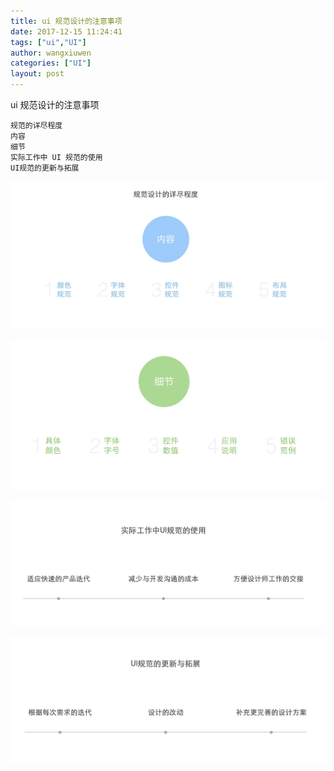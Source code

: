 ```yaml
---
title: ui 规范设计的注意事项
date: 2017-12-15 11:24:41
tags: ["ui","UI"]
author: wangxiuwen
categories: ["UI"]
layout: post
---
```


ui 规范设计的注意事项

	规范的详尽程度
	内容
	细节
	实际工作中 UI 规范的使用
	UI规范的更新与拓展
	
	
 ![image.png](/images/fdd355f9191b5d1695faa03af17c6d91.png)

![image.png](/images/c5e3e5a4c93f84b27fcad5ce83e8e724.png)

![image.png](/images/774b24c38fc843953149f0abf2f4fcd2.png)

![image.png](/images/22734ad1d3371530a2a816a2f117ff56.png)